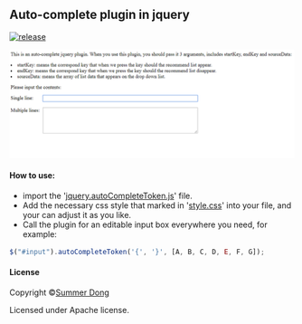 ## Auto-complete plugin in jquery

[![release](https://img.shields.io/github/release/Summer-Dong/auto-complete-for-text-input-box.svg)](https://github.com/Summer-Dong/auto-complete-for-text-input-box/releases/latest)

![image](/src/example.gif)
#### How to use:
* import the '[jquery.autoCompleteToken.js](/src/jquery.autoCompleteToken.js)' file.
* Add the necessary css style that marked in '[style.css](/src/style.css)' into your file, and your can adjust it as you like.
* Call the plugin for an editable input box everywhere you need, for example:
```js
$("#input").autoCompleteToken('{', '}', [A, B, C, D, E, F, G]);
```

#### License
Copyright ©[Summer Dong](https://github.com/Summer-Dong/auto-complete-for-text-input-box)

Licensed under Apache license.
